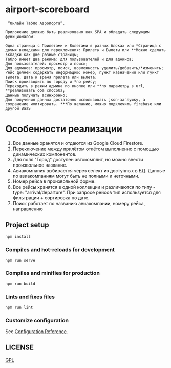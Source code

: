 # airport-scoreboard
```
 “Онлайн Табло Аэропорта”.

Приложение должно быть реализовано как SPA и обладать следующим функционалом:

Одна страница с Прилетами и Вылетами в разных блоках или *Страница с двумя вкладками для переключения: Прилеты и Вылеты или **Можно сделать вкладки как две разные страницы;
Табло имеет два режима: для пользователей и для админов;
Для пользователей: просмотр и поиск;
Для админов: просмотр, поиск, возможность удалить/добавить/*изменить;
Рейс должен содержать информацию: номер, пункт назначения или пункт вылета, дата и время прилета или вылета;
Поиск производить по городу и *по рейсу;
Переходить в режим админа по кнопке или **по параметру в url, **реализовать оба способа;
Данные получать асинхронно;
Для получения данных достаточно использовать json-заглушку, а сохранение имитировать. ***По желанию, можно подключить firebase или другой BaaS
```

# Особенности реализации

1. Все данные хранятся и отдаются из Google Cloud Firestore.
2. Переключение между прилётом отлётом выполненно с помощью динамических компонентов. 
3. Для поля "Город" доступен автокомплит, но можно ввести произвольное название.
4. Авиакомпания выбирается через селект из доступных в БД. Данные по авиакомпаниям могут быть не полными и неточными.  
5. Номер рейса в произвольной форме.
6. Все рейсы хранятся в одной коллекции и различаются по типу - type: "arrival/departure". При запросе рейсов тип используется для фильтрации + сортировка по дате.
7. Поиск работает по названию авиакомпании, номеру рейса, направлению

## Project setup
```
npm install
```

### Compiles and hot-reloads for development
```
npm run serve
```

### Compiles and minifies for production
```
npm run build
```

### Lints and fixes files
```
npm run lint
```

### Customize configuration
See [Configuration Reference](https://cli.vuejs.org/config/).


## LICENSE
[GPL](LICENSE.md)
